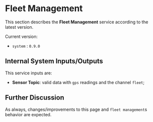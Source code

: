 # Fleet Management

This section describes the **Fleet Management** service according to the latest version.

Current version:

- `system` : `0.9.0`

## Internal System Inputs/Outputs

This service inputs are:

- **Sensor Topic**: valid data with `gps` readings and the channel `fleet`;

## Further Discussion

As always, changes/improvements to this page and `fleet management`s behavior are expected.
